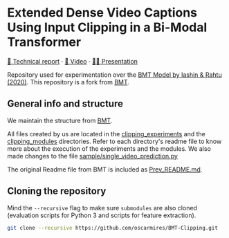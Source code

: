 # Extended Dense Video Captions Using Input Clipping in a Bi-Modal Transformer

[📄 Technical report](https://drive.google.com/file/d/1btVbFxP3_STBjPK563ynwNvZGgYmFZ0z/view?usp=share_link) · [📼 Video](https://drive.google.com/file/d/10JeLN7vhVgpjK5jFDPSA-CDMJqK8D5lT/view?usp=share_link) · [🧑‍🏫 Presentation](https://drive.google.com/file/d/1rc8oiVQbWr1Y5EwraDYdOWUKfRykKg9j/view?usp=share_link)

Repository used for experimentation over the [BMT Model by Iashin & Rahtu (2020)](https://iashin.ai/bmt).
This repository is a fork from [BMT](https://github.com/v-iashin/BMT).

## General info and structure

We maintain the structure from [BMT](https://github.com/v-iashin/BMT). 

All files created by us are located in the [clipping_experiments](https://github.com/oscarmires/BMT-Clipping/tree/master/clipping_experiments) and the [clipping_modules](https://github.com/oscarmires/BMT-Clipping/tree/master/clipping_modules) directories. Refer to each directory's readme file to know more about the execution of the experiments and the modules. We also made changes to the file [sample/single_video_prediction.py](https://github.com/oscarmires/BMT-Clipping/blob/master/sample/single_video_prediction.py)

The original Readme file from BMT is included as [Prev_README.md](https://github.com/oscarmires/BMT-Clipping/blob/master/Prev_README.md).


## Cloning the repository

Mind the `--recursive` flag to make sure `submodules` are also cloned (evaluation scripts for Python 3 and scripts for feature extraction).
```bash
git clone --recursive https://github.com/oscarmires/BMT-Clipping.git
```
